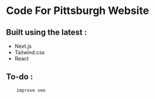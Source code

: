 # Code For Pittsburgh Website

 
 ## Built using the latest : 
 * Next.js
 * Tailwind.css
 * React

## To-do : 
        improve seo